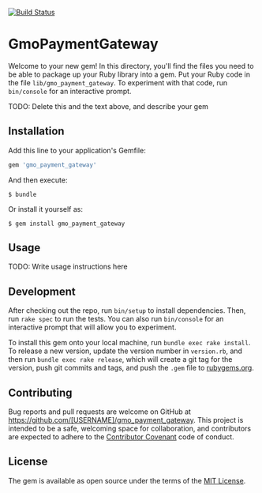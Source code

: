[![Build Status](https://travis-ci.org/naofumi-fujii/gmo_payment_gateway.svg?branch=master)](https://travis-ci.org/naofumi-fujii/gmo_payment_gateway)

# GmoPaymentGateway

Welcome to your new gem! In this directory, you'll find the files you need to be able to package up your Ruby library into a gem. Put your Ruby code in the file `lib/gmo_payment_gateway`. To experiment with that code, run `bin/console` for an interactive prompt.

TODO: Delete this and the text above, and describe your gem

## Installation

Add this line to your application's Gemfile:

```ruby
gem 'gmo_payment_gateway'
```

And then execute:

    $ bundle

Or install it yourself as:

    $ gem install gmo_payment_gateway

## Usage

TODO: Write usage instructions here

## Development

After checking out the repo, run `bin/setup` to install dependencies. Then, run `rake spec` to run the tests. You can also run `bin/console` for an interactive prompt that will allow you to experiment.

To install this gem onto your local machine, run `bundle exec rake install`. To release a new version, update the version number in `version.rb`, and then run `bundle exec rake release`, which will create a git tag for the version, push git commits and tags, and push the `.gem` file to [rubygems.org](https://rubygems.org).

## Contributing

Bug reports and pull requests are welcome on GitHub at https://github.com/[USERNAME]/gmo_payment_gateway. This project is intended to be a safe, welcoming space for collaboration, and contributors are expected to adhere to the [Contributor Covenant](http://contributor-covenant.org) code of conduct.


## License

The gem is available as open source under the terms of the [MIT License](http://opensource.org/licenses/MIT).

